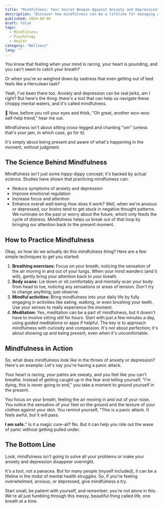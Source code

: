```yaml
---
title: "Mindfulness: Your Secret Weapon Against Anxiety and Depression"
description: "Discover how mindfulness can be a lifeline for managing anxiety and depression. Learn the science, techniques, and real-life applications of this powerful tool."
published: 2024-08-06
draft: false
tags:
  - Mindfulness
  - Psychology
  - Health
category: "Wellness"
lang: ""
---
```


<!-- ![Hero Image](./heroImage.jpg) -->

You know that feeling when your mind is racing, your heart is pounding, and you can't seem to catch your breath?

Or when you're so weighed down by sadness that even getting out of bed feels like a Herculean task?

Yeah, I've been there too. Anxiety and depression can be real jerks, am I right? But here's the thing: there's a tool that can help us navigate these choppy mental waters, and it's called mindfulness.

👀 Now, before you roll your eyes and think, "Oh great, another woo-woo self-help trend," hear me out.

Mindfulness isn't about sitting cross-legged and chanting "om" (unless that's your jam, in which case, go for it).

It's simply about being present and aware of what's happening in the moment, without judgment.


## The Science Behind Mindfulness

Mindfulness isn't just some hippy-dippy concept; it's backed by actual science. Studies have shown that practicing mindfulness can:

- Reduce symptoms of anxiety and depression
- Improve emotional regulation
- Increase focus and attention
- Enhance overall well-being How does it work? Well, when we're anxious or depressed, our brains tend to get stuck in negative thought patterns. We ruminate on the past or worry about the future, which only feeds the cycle of distress. Mindfulness helps us break out of that loop by bringing our attention back to the present moment.

## How to Practice Mindfulness

Okay, so how do we actually do this mindfulness thing? Here are a few simple techniques to get you started:

1. **Breathing exercises:** Focus on your breath, noticing the sensation of the air moving in and out of your lungs. When your mind wanders (and it will), gently bring your attention back to your breath.
2. **Body scans:** Lie down or sit comfortably and mentally scan your body from head to toe, noticing any sensations or areas of tension. Don't try to change anything; just observe.
3. **Mindful activities:** Bring mindfulness into your daily life by fully engaging in activities like eating, walking, or even brushing your teeth. Use your senses to really experience the moment.
4. **Meditation:** Yes, meditation can be a part of mindfulness, but it doesn't have to involve sitting still for hours. Start with just a few minutes a day, using guided meditations or apps if helpful. The key is to approach mindfulness with curiosity and compassion. It's not about perfection; it's about showing up and being present, even when it's uncomfortable.

## Mindfulness in Action

So, what does mindfulness look like in the throes of anxiety or depression? Here's an example: Let's say you're having a panic attack.

Your heart is racing, your palms are sweaty, and you feel like you can't breathe. Instead of getting caught up in the fear and telling yourself, "I'm dying, this is never going to end," you take a moment to ground yourself in the present.

You focus on your breath, feeling the air moving in and out of your nose. You notice the sensation of your feet on the ground and the texture of your clothes against your skin. You remind yourself, "This is a panic attack. It feels awful, but it will pass.

**I am safe.**" Is it a magic cure-all? No. But it can help you ride out the wave of panic without getting pulled under.

## The Bottom Line

Look, mindfulness isn't going to solve all your problems or make your anxiety and depression disappear overnight.

It's a tool, not a panacea. But for many people (myself included), it can be a lifeline in the midst of mental health struggles. So, if you're feeling overwhelmed, anxious, or depressed, give mindfulness a try.

Start small, be patient with yourself, and remember: you're not alone in this. We're all just fumbling through this messy, beautiful thing called life, one breath at a time.
